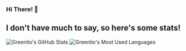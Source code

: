 ### Hi There! 👋
## I don't have much to say, so here's some stats!

![Greenlio's GitHub Stats](https://github-readme-stats.vercel.app/api?username=Greenlio&theme=radical)
![Greenlio's Most Used Languages](https://github-readme-stats.vercel.app/api/top-langs/?username=greenlio&theme=radical)

